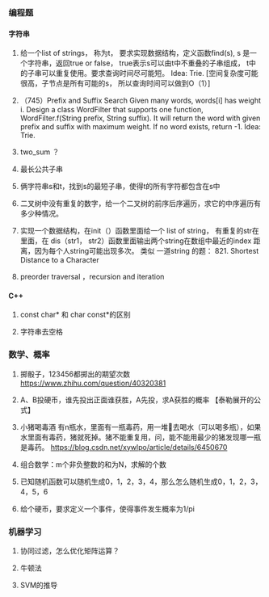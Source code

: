 ### 编程题

#### 字符串
1. 给一个list of strings， 称为t， 要求实现数据结构，定义函数find(s), s 是一个字符串，返回true or false， true表示s可以由t中不重叠的子串组成，
t中的子串可以重复使用。要求查询时间尽可能短。
  Idea:
  Trie. [空间复杂度可能很高，子节点是所有可能的s， 所以查询时间可以做到O（1）]

2. （745）Prefix and Suffix Search
Given many words, words[i] has weight i.
Design a class WordFilter that supports one function, WordFilter.f(String prefix, String suffix). 
It will return the word with given prefix and suffix with maximum weight. If no word exists, return -1.
   Idea:
   Trie.

3. two_sum ？

4. 最长公共子串

5. 俩字符串s和t，找到s的最短子串，使得t的所有字符都包含在s中

6. 二叉树中没有重复的数字，给一个二叉树的前序后序遍历，求它的中序遍历有多少种情况。

7. 实现一个数据结构，在init（）函数里面给一个 list of string， 有重复的str在里面，在 dis（str1， str2）函数里面输出两个string在数组中最近的index
距离，因为每个人string可能出现多次。
类似 一道string 的题： 821. Shortest Distance to a Character

8. preorder traversal ，recursion and iteration


#### C++
1. const char* 和 char const*的区别

2. 字符串去空格

### 数学、概率
1. 掷骰子，123456都掷出的期望次数
https://www.zhihu.com/question/40320381

2. A、B投硬币，谁先投出正面谁获胜，A先投，求A获胜的概率
【泰勒展开的公式】

3. 小猪喝毒酒
有n瓶水，里面有一瓶毒药，用一堆🐷去喝水（可以喝多瓶），如果水里面有毒药，猪就死掉。猪不能重复用，问，能不能用最少的猪发现哪一瓶是毒药。
https://blog.csdn.net/xywlpo/article/details/6450670

4. 组合数学：m个非负整数的和为N，求解的个数

5. 已知随机函数可以随机生成0，1，2，3，4，那么怎么随机生成0，1，2，3，4，5，6

6. 给个硬币，要求定义一个事件，使得事件发生概率为1/pi



### 机器学习
1. 协同过滤，怎么优化矩阵运算？

2. 牛顿法

3. SVM的推导
